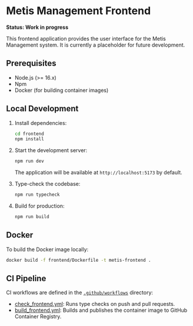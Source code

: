 # Metis Management Frontend

**Status: Work in progress**

This frontend application provides the user interface for the Metis Management system. It is currently a placeholder for future development.

## Prerequisites

- Node.js (>= 16.x)
- Npm
- Docker (for building container images)

## Local Development

1. Install dependencies:

   ```bash
   cd frontend
   npm install
   ```

2. Start the development server:

   ```bash
   npm run dev
   ```

   The application will be available at `http://localhost:5173` by default.

3. Type-check the codebase:

   ```bash
   npm run typecheck
   ```

4. Build for production:

   ```bash
   npm run build
   ```

## Docker

To build the Docker image locally:

```bash
docker build -f frontend/Dockerfile -t metis-frontend .
```

## CI Pipeline

CI workflows are defined in the [`.github/workflows`](../.github/workflows) directory:

- [check_frontend.yml](../.github/workflows/check_frontend.yml): Runs type checks on push and pull requests.
- [build_frontend.yml](../.github/workflows/build_frontend.yml): Builds and publishes the container image to GitHub Container Registry.
